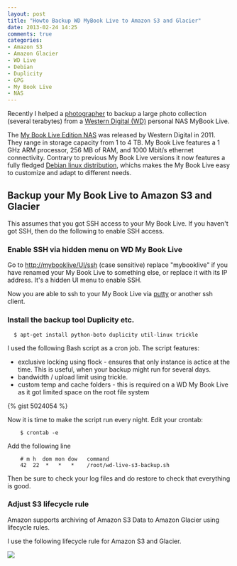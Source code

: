 ```yaml
---
layout: post
title: "Howto Backup WD MyBook Live to Amazon S3 and Glacier"
date: 2013-02-24 14:25
comments: true
categories: 
- Amazon S3
- Amazon Glacier
- WD Live
- Debian
- Duplicity
- GPG
- My Book Live
- NAS
---
```


Recently I helped a [photographer](http://www.winniemethmann.com/) to backup a large photo collection (several
terabytes) from a [Western Digital (WD)](http://www.wdc.com/) personal NAS
MyBook Live.

The [My Book Live Edition
NAS](http://en.wikipedia.org/wiki/Western_Digital_My_Book) was released by
Western Digital in 2011. They range in storage capacity from 1 to 4 TB. My Book
Live features a 1 GHz ARM processor, 256 MB of RAM, and 1000 Mbit/s ethernet
connectivity. Contrary to previous My Book Live versions it now features a
fully fledged [Debian linux distribution](http://www.debian.org/), whichs makes
the My Book Live easy to customize and adapt to different needs.

## Backup your My Book Live to Amazon S3 and Glacier

This assumes that you got SSH access to your My Book Live. If you haven't got
SSH, then do the following to enable SSH access.

### Enable SSH via hidden menu on WD My Book Live

Go to [http://mybooklive/UI/ssh](http://mybooklive/UI/ssh) (case sensitive)
replace "mybooklive" if you have renamed your My Book Live to something else,
or replace it with its IP address. It's a hidden UI menu to enable SSH.

Now you are able to ssh to your My Book Live via
[putty](http://www.chiark.greenend.org.uk/~sgtatham/putty/) or another ssh
client.

### Install the backup tool Duplicity etc.

      $ apt-get install python-boto duplicity util-linux trickle

I used the following Bash script as a cron job. The script features:


* exclusive locking using flock - ensures that only instance is actice at the time. This is useful, when your backup might run for several days.
* bandwidth / upload limit using trickle.
* custom temp and cache folders - this is required on a WD My Book Live as it got limited space on the root file system


{% gist 5024054 %}

Now it is time to make the script run every night. Edit your crontab:

        $ crontab -e

Add the following line

        # m h  dom mon dow   command 
        42  22  *   *   *    /root/wd-live-s3-backup.sh

Then be sure to check your log files and do restore to check that everything is
good.

### Adjust S3 lifecycle rule

Amazon supports archiving of Amazon S3 Data to Amazon Glacier using lifecycle rules.

I use the following lifecycle rule for Amazon S3 and Glacier.

![](http://lh3.ggpht.com/-9vxrov_LRmM/UXjf1037BII/AAAAAAAAKL4/tFJy90mQAjM/w677/s3-glacier-lifecycle-rules.png)

